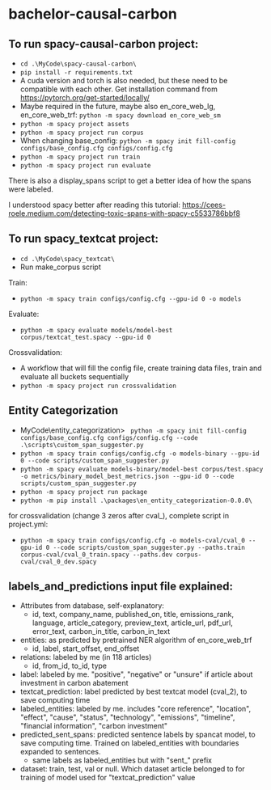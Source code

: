 # bachelor-causal-carbon

## To run spacy-causal-carbon project:

* `cd .\MyCode\spacy-causal-carbon\`
* `pip install -r requirements.txt`
* A cuda version and torch is also needed, but these need to be compatible with each other. Get installation command from https://pytorch.org/get-started/locally/
* Maybe required in the future, maybe also en_core_web_lg, en_core_web_trf: `python -m spacy download en_core_web_sm`
* `python -m spacy project assets`
* `python -m spacy project run corpus`
* When changing base_config: `python -m spacy init fill-config configs/base_config.cfg configs/config.cfg`
* `python -m spacy project run train`
* `python -m spacy project run evaluate`

There is also a display_spans script to get a better idea of how the spans were labeled.

I understood spacy better after reading this tutorial: https://cees-roele.medium.com/detecting-toxic-spans-with-spacy-c5533786bbf8


## To run spacy_textcat project:

* `cd .\MyCode\spacy_textcat\`
* Run make_corpus script

Train:
* `python -m spacy train configs/config.cfg --gpu-id 0 -o models`

Evaluate:
* `python -m spacy evaluate models/model-best corpus/textcat_test.spacy --gpu-id 0`

Crossvalidation:
* A workflow that will fill the config file, create training data files, train and evaluate all buckets sequentially
* `python -m spacy project run crossvalidation`


## Entity Categorization

* MyCode\entity_categorization> ` python -m spacy init fill-config configs/base_config.cfg configs/config.cfg --code .\scripts\custom_span_suggester.py`
* `python -m spacy train configs/config.cfg -o models-binary --gpu-id 0 --code scripts/custom_span_suggester.py`
* `python -m spacy evaluate models-binary/model-best corpus/test.spacy -o metrics/binary_model_best_metrics.json --gpu-id 0 --code scripts/custom_span_suggester.py`
* `python -m spacy project run package`
* `python -m pip install .\packages\en_entity_categorization-0.0.0\`

for crossvalidation (change 3 zeros after cval_), complete script in project.yml:
* `python -m spacy train configs/config.cfg -o models-cval/cval_0 --gpu-id 0 --code scripts/custom_span_suggester.py --paths.train corpus-cval/cval_0_train.spacy --paths.dev corpus-cval/cval_0_dev.spacy`


## labels_and_predictions input file explained:

* Attributes from database, self-explanatory:
  * id, text, company_name, published_on, title, emissions_rank, language, article_category, preview_text, article_url, pdf_url, error_text, carbon_in_title, carbon_in_text
* entities: as predicted by pretrained NER algorithm of en_core_web_trf
  * id, label, start_offset, end_offset
* relations: labeled by me (in 118 articles)
  * id, from_id, to_id, type
* label: labeled by me. "positive", "negative" or "unsure" if article about investment in carbon abatement
* textcat_prediction: label predicted by best textcat model (cval_2), to save computing time
* labeled_entities: labeled by me. includes "core reference", "location", "effect", "cause", "status", "technology", "emissions", "timeline", "financial information", "carbon investment"
* predicted_sent_spans: predicted sentence labels by spancat model, to save computing time. Trained on labeled_entities with boundaries expanded to sentences.
  * same labels as labeled_entities but with "sent_" prefix
* dataset: train, test, val or null. Which dataset article belonged to for training of model used for "textcat_prediction" value
